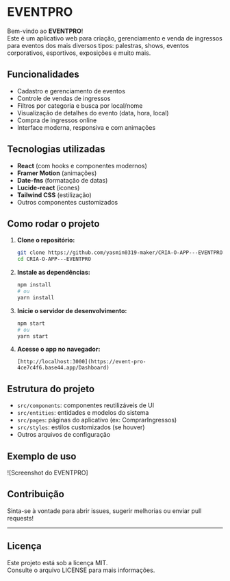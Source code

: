 # EVENTPRO

Bem-vindo ao **EVENTPRO**!  
Este é um aplicativo web para criação, gerenciamento e venda de ingressos para eventos dos mais diversos tipos: palestras, shows, eventos corporativos, esportivos, exposições e muito mais.

## Funcionalidades

- Cadastro e gerenciamento de eventos
- Controle de vendas de ingressos
- Filtros por categoria e busca por local/nome
- Visualização de detalhes do evento (data, hora, local)
- Compra de ingressos online
- Interface moderna, responsiva e com animações

## Tecnologias utilizadas

- **React** (com hooks e componentes modernos)
- **Framer Motion** (animações)
- **Date-fns** (formatação de datas)
- **Lucide-react** (ícones)
- **Tailwind CSS** (estilização)
- Outros componentes customizados

## Como rodar o projeto

1. **Clone o repositório:**
   ```bash
   git clone https://github.com/yasmin0319-maker/CRIA-O-APP---EVENTPRO.git
   cd CRIA-O-APP---EVENTPRO
   ```

2. **Instale as dependências:**
   ```bash
   npm install
   # ou
   yarn install
   ```

3. **Inicie o servidor de desenvolvimento:**
   ```bash
   npm start
   # ou
   yarn start
   ```

4. **Acesse o app no navegador:**
   ```
   [http://localhost:3000](https://event-pro-4ce7c4f6.base44.app/Dashboard)
   ```

## Estrutura do projeto

- `src/components`: componentes reutilizáveis de UI
- `src/entities`: entidades e modelos do sistema
- `src/pages`: páginas do aplicativo (ex: ComprarIngressos)
- `src/styles`: estilos customizados (se houver)
- Outros arquivos de configuração

## Exemplo de uso

![Screenshot do EVENTPRO]

## Contribuição

Sinta-se à vontade para abrir issues, sugerir melhorias ou enviar pull requests!

---

## Licença

Este projeto está sob a licença MIT.  
Consulte o arquivo LICENSE para mais informações.

